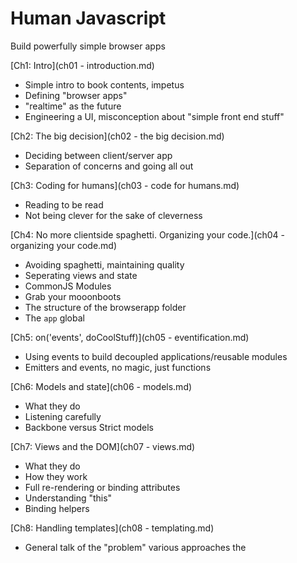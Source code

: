 # Human Javascript
Build powerfully simple browser apps

[Ch1: Intro](ch01 - introduction.md)

- Simple intro to book contents, impetus
- Defining "browser apps"
- "realtime" as the future
- Engineering a UI, misconception about "simple front end stuff"

[Ch2: The big decision](ch02 - the big decision.md)

- Deciding between client/server app
- Separation of concerns and going all out

[Ch3: Coding for humans](ch03 - code for humans.md)

- Reading to be read
- Not being clever for the sake of cleverness

[Ch4: No more clientside spaghetti. Organizing your code.](ch04 - organizing your code.md)

- Avoiding spaghetti, maintaining quality
- Seperating views and state
- CommonJS Modules
- Grab your mooonboots
- The structure of the browserapp folder
- The `app` global

[Ch5: on('events', doCoolStuff)](ch05 - eventification.md)

- Using events to build decoupled applications/reusable modules
- Emitters and events, no magic, just functions

[Ch6: Models and state](ch06 - models.md)

- What they do
- Listening carefully
- Backbone versus Strict models

[Ch7: Views and the DOM](ch07 - views.md)

- What they do
- How they work
- Full re-rendering or binding attributes
- Understanding "this"
- Binding helpers

[Ch8: Handling templates](ch08 - templating.md)

- General talk of the "problem" various approaches the <template> tag
- How we used to do it, why it kinda sucked
- How we do it now, jade + templatizer + moonboots

[Ch9: Clientside Routing](ch09 - clientside routing.md)

- Same sh*t different URL/handing control of routing to client
- Setting up discussion on launch sequece to see how this plays out in code

[Ch10: Blastoff! Your app launch sequence](ch10 - launch sequence.md)

- Stepping through a typical launch sequence
- Intro to async.js

[Ch11: Testing and QA that doesn't suck](ch11 - testing and QA that doesnt suck.md)

- The problem/challenge of proper QA
- Meet the SpaceMonkey
- Doing cross-browser testing

[Ch12: Settings and configs](ch12 - settings and configs.md)
 
- The problem
- getconfig
- clientconfig
- Using them together
- Security caveats

[Ch13: Caveats, timesavers, random tips](ch13 - caveats.md)

- Function bindings
- Rendering detatched DOM elements
- failed ajax requests
